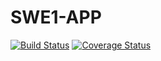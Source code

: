 # SWE1-APP
[![Build Status](https://app.travis-ci.com/sballan/swe1-app.svg?branch=master)](https://app.travis-ci.com/sballan/swe1-app)
[![Coverage Status](https://coveralls.io/repos/github/sballan/swe1-app/badge.svg?branch=master)](https://coveralls.io/github/sballan/swe1-app?branch=master)